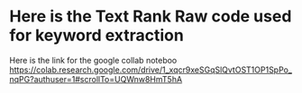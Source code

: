 # Here is the Text Rank Raw code used for keyword extraction
Here is the link for the google collab noteboo
https://colab.research.google.com/drive/1_xqcr9xeSGqSlQvtOST1OP1SpPo_nqPG?authuser=1#scrollTo=UQWnw8HmT5hA
